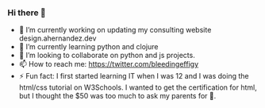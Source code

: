 ### Hi there 👋

<!--
**BleedingEffigy/BleedingEffigy** is a ✨ _special_ ✨ repository because its `README.md` (this file) appears on your GitHub profile.

Here are some ideas to get you started:



- 🤔 I’m looking for help with ...
- 💬 Ask me about ...
- 😄 Pronouns: ...
-->
- 🔭 I’m currently working on updating my consulting website design.ahernandez.dev
- 🌱 I’m currently learning python and clojure
- 👯 I’m looking to collaborate on python and js projects.
- 📫 How to reach me: https://twitter.com/bleedingeffigy
- ⚡ Fun fact: I first started learning IT when I was 12 and I was doing the html/css tutorial on W3Schools. I wanted to get the certification for html, but I thought the $50 was too much to ask my parents for 🤷.

